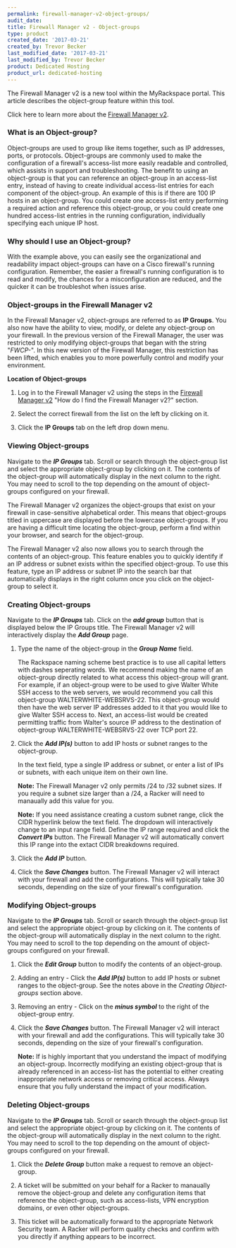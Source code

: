 ```yaml
---
permalink: firewall-manager-v2-object-groups/
audit_date:
title: Firewall Manager v2 - Object-groups
type: product
created_date: '2017-03-21'
created_by: Trevor Becker
last_modified_date: '2017-03-21'
last_modified_by: Trevor Becker
product: Dedicated Hosting
product_url: dedicated-hosting
---
```


<!-- IMAGE "FWCPv2 Article 2 Image Logo" -->
The Firewall Manager v2 is a new tool within the MyRackspace portal. This article describes the object-group feature within this tool. 

Click here to learn more about the [Firewall Manager v2](https://support.rackspace.com/how-to/firewall-manager-v2).

### What is an Object-group?

Object-groups are used to group like items together, such as IP addresses, ports, or protocols. Object-groups are commonly used to make the configuration of a firewall's access-list more easily readable and controlled, which assists in support and troubleshooting. The benefit to using an object-group is that you can reference an object-group in an access-list entry, instead of having to create individual access-list entries for each component of the object-group. An example of this is if there are 100 IP hosts in an object-group. You could create one access-list entry performing a required action and reference this object-group, or you could create one hundred access-list entries in the running configuration, individually specifying each unique IP host. 

### Why should I use an Object-group?

With the example above, you can easily see the organizational and readability impact object-groups can have on a Cisco firewall's running configuration. Remember, the easier a firewall's running configuration is to read and modify, the chances for a misconfiguration are reduced, and the quicker it can be troubleshot when issues arise.

### Object-groups in the Firewall Manager v2

In the Firewall Manager v2, object-groups are referred to as **IP Groups**. You also now have the ability to view, modify, or delete any object-group on your firewall. In the previous version of the Firewall Manager, the user was restricted to only modifying object-groups that began with the string "_FWCP-_". In this new version of the Firewall Manager, this restriction has been lifted, which enables you to more powerfully control and modify your environment.

**Location of Object-groups**

1. Log in to the Firewall Manager v2 using the steps in the [Firewall Manager v2](https://support.rackspace.com/how-to/firewall-manager-v2) "How do I find the Firewall Manager v2?" section.

2. Select the correct firewall from the list on the left by clicking on it.

3. Click the **IP Groups** tab on the left drop down menu.

<!-- Image "FWCPv2 Article 2 Image IP Group" --->

### Viewing Object-groups

Navigate to the **_IP Groups_** tab. Scroll or search through the object-group list and select the appropriate object-group by clicking on it. The contents of the object-group will automatically display in the next column to the right. You may need to scroll to the top depending on the amount of object-groups configured on your firewall.

The Firewall Manager v2 organizes the object-groups that exist on your firewall in case-sensitive alphabetical order. This means that object-groups titled in uppercase are displayed before the lowercase object-groups. If you are having a difficult time locating the object-group, perform a find within your browser, and search for the object-group.

The Firewall Manager v2 also now allows you to search through the contents of an object-group. This feature enables you to quickly identify if an IP address or subnet exists within the specified object-group. To use this feature, type an IP address or subnet IP into the search bar that automatically displays in the right column once you click on the object-group to select it.

### Creating Object-groups

Navigate to the **_IP Groups_** tab. Click on the **_add group_** button that is displayed below the IP Groups title. The Firewall Manager v2 will interactively display the **_Add Group_** page.

1. Type the name of the object-group in the **_Group Name_** field. 

    The Rackspace naming scheme best practice is to use all capital letters with dashes seperating words. We recommend making the name of an object-group directly related to what access this object-group will grant. For example, if an object-group were to be used to give Walter White SSH access to the web servers, we would recommend you call this object-group WALTERWHITE-WEBSRVS-22. This object-group would then have the web server IP addresses added to it that you would like to give Walter SSH access to. Next, an access-list would be created permitting traffic from Walter's source IP address to the destination of object-group WALTERWHITE-WEBSRVS-22 over TCP port 22.

2. Click the **_Add IP(s)_** button to add IP hosts or subnet ranges to the object-group. 

    In the text field, type a single IP address or subnet, or enter a list of IPs or subnets, with each unique item on their own line. 
    
    **Note:** The Firewall Manager v2 only permits /24 to /32 subnet sizes. If you require a subnet size larger than a /24, a Racker will need to manaually add this value for you.
    
    **Note:** If you need assistance creating a custom subnet range, click the CIDR hyperlink below the text field. The dropdown will interactively change to an input range field. Define the IP range required and click the **_Convert IPs_** button. The Firewall Manager v2 will automatically convert this IP range into the extact CIDR breakdowns required.
    
3. Click the **_Add IP_** button.  

4. Click the **_Save Changes_** button. The Firewall Manager v2 will interact with your firewall and add the configurations. This will typically take 30 seconds, depending on the size of your firewall's configuration.

<!-- IMAGE "FWCPv2 Article 2 Image Add Group" --->

### Modifying Object-groups

Navigate to the **_IP Groups_** tab. Scroll or search through the object-group list and select the appropriate object-group by clicking on it. The contents of the object-group will automatically display in the next column to the right. You may need to scroll to the top depending on the amount of object-groups configured on your firewall.

1. Click the **_Edit Group_** button to modify the contents of an object-group.

2. Adding an entry - Click the **_Add IP(s)_** button to add IP hosts or subnet ranges to the object-group. See the notes above in the _Creating Object-groups_ section above.

3. Removing an entry - Click on the **_minus symbol_** to the right of the object-group entry.

4. Click the **_Save Changes_** button. The Firewall Manager v2 will interact with your firewall and add the configurations. This will typically take 30 seconds, depending on the size of your firewall's configuration.

   **Note:** If is highly important that you understand the impact of modifying an object-group. Incorrectly modifying an existing object-group that is already referenced in an access-list has the potential to either creating inappropriate network access or removing critical access. Always ensure that you fully understand the impact of your modification.

<!-- IMAGE "FWCPv2 Article 2 Image Modify" --->

### Deleting Object-groups

Navigate to the **_IP Groups_** tab. Scroll or search through the object-group list and select the appropriate object-group by clicking on it. The contents of the object-group will automatically display in the next column to the right. You may need to scroll to the top depending on the amount of object-groups configured on your firewall.

1. Click the **_Delete Group_** button make a request to remove an object-group.

2. A ticket will be submitted on your behalf for a Racker to manaually remove the object-group and delete any configuration items that reference the object-group, such as access-lists, VPN encryption domains, or even other object-groups.

3. This ticket will be automatically forward to the appropriate Network Security team. A Racker will perform quality checks and confirm with you directly if anything appears to be incorrect.

<!--- IMAGE"FWCPv2 Article 2 Image Delete" --->

